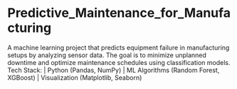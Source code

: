 # Predictive_Maintenance_for_Manufacturing
A machine learning project that predicts equipment failure in manufacturing setups by analyzing sensor data. The goal is to minimize unplanned downtime and optimize maintenance schedules using classification models.  Tech Stack: | Python (Pandas, NumPy) | ML Algorithms (Random Forest, XGBoost) | Visualization (Matplotlib, Seaborn) 
